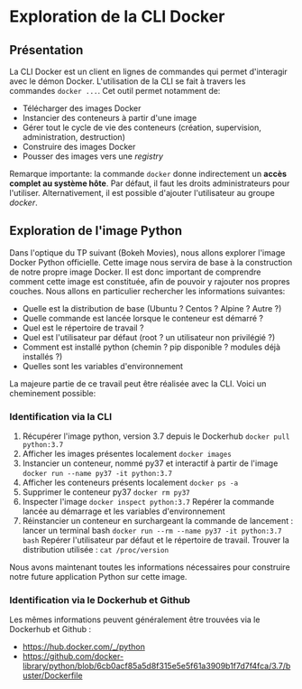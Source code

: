 # Exploration de la CLI Docker

## Présentation

La CLI Docker est un client en lignes de commandes qui permet d'interagir avec le démon Docker. L'utilisation de la CLI se fait à travers les commandes `docker ...`. Cet outil permet notamment de:
- Télécharger des images Docker
- Instancier des conteneurs à partir d'une image
- Gérer tout le cycle de vie des conteneurs (création, supervision, administration, destruction)
- Construire des images Docker
- Pousser des images vers une _registry_

Remarque importante: la commande `docker` donne indirectement un **accès complet au système hôte**. Par défaut, il faut les droits administrateurs pour l'utiliser. Alternativement, il est possible d'ajouter l'utilisateur au groupe _docker_.

## Exploration de l'image Python

Dans l'optique du TP suivant (Bokeh Movies), nous allons explorer l'image Docker Python officielle. Cette image nous servira de base à la construction de notre propre image Docker. Il est donc important de comprendre comment cette image est constituée, afin de pouvoir y rajouter nos propres couches.
Nous allons en particulier rechercher les informations suivantes:
- Quelle est la distribution de base (Ubuntu ? Centos ? Alpine ? Autre ?)
- Quelle commande est lancée lorsque le conteneur est démarré ?
- Quel est le répertoire de travail ?
- Quel est l'utilisateur par défaut (root ? un utilisateur non privilégié ?)
- Comment est installé python (chemin ? pip disponible ? modules déjà installés ?)
- Quelles sont les variables d'environnement


La majeure partie de ce travail peut être réalisée avec la CLI. Voici un cheminement possible:

### Identification via la CLI

1. Récupérer l'image python, version 3.7 depuis le Dockerhub
`docker pull python:3.7`
2. Afficher les images présentes localement
`docker images`
3. Instancier un conteneur, nommé py37 et interactif à partir de l'image
`docker run --name py37 -it python:3.7`
4. Afficher les conteneurs présents localement
`docker ps -a`
5. Supprimer le conteneur py37
`docker rm py37`
6. Inspecter l'image
`docker inspect python:3.7`
Repérer la commande lancée au démarrage et les variables d'environnement
7. Réinstancier un conteneur en surchargeant la commande de lancement : lancer un terminal bash
`docker run --rm --name py37 -it python:3.7 bash`
Repérer l'utilisateur par défaut et le répertoire de travail. Trouver la distribution utilisée : `cat /proc/version`

Nous avons maintenant toutes les informations nécessaires pour construire notre future application Python sur cette image.

### Identification via le Dockerhub et Github

Les mêmes informations peuvent généralement être trouvées via le Dockerhub et Github :
- https://hub.docker.com/_/python
- https://github.com/docker-library/python/blob/6cb0acf85a5d8f315e5e5f61a3909b1f7d7f4fca/3.7/buster/Dockerfile

 
